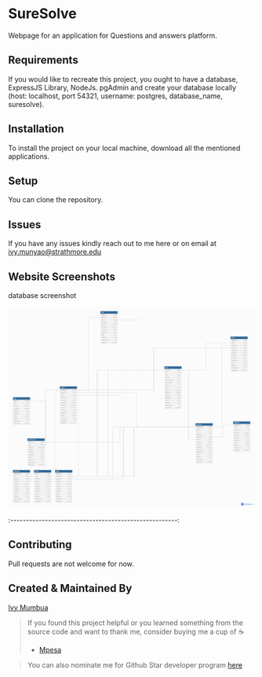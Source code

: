 # SureSolve


Webpage for an application for Questions and answers platform.

## Requirements
If you would like to recreate this project, you ought to have a database, ExpressJS Library, NodeJs. pgAdmin and create your database locally (host: localhost, port 54321, username: postgres, database_name, suresolve).

## Installation

To install the project on your local machine, download all the mentioned applications.

## Setup
You can clone the repository. 

## Issues
If you have any issues kindly reach out to me here or on email at ivy.munyao@strathmore.edu

## Website Screenshots


database screenshot

![er diagram](<images/final database .png>)



:-----------------------------------------------------:


## Contributing
Pull requests are not welcome for now. 

## Created & Maintained By
[Ivy Mumbua](https://github.com/ivyanneh)


> If you found this project helpful or you learned something from the source code and want to thank me, consider buying me a cup of :coffee:
>
> * [Mpesa](https://paypal.me/KenMusembi/)

> You can also nominate me for Github Star developer program  [here](https://stars.github.com/nominate)
